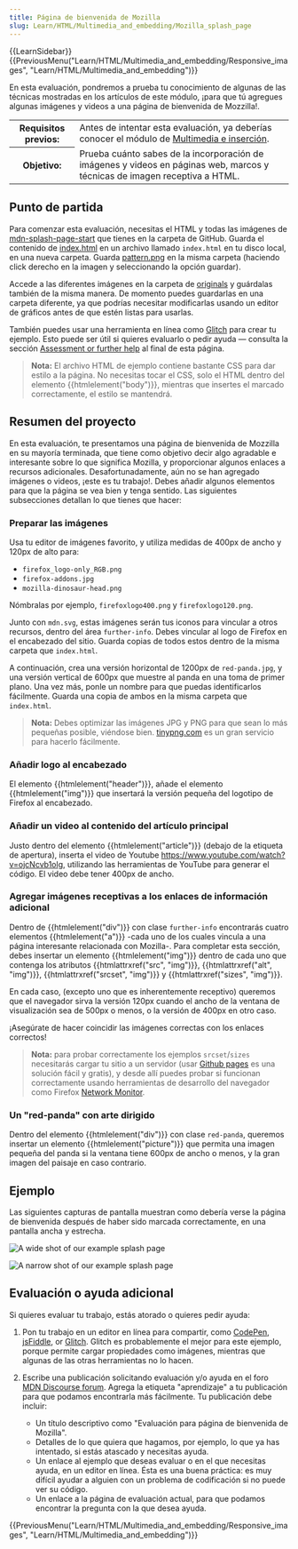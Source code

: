 ```yaml
---
title: Página de bienvenida de Mozilla
slug: Learn/HTML/Multimedia_and_embedding/Mozilla_splash_page
---
```


{{LearnSidebar}}{{PreviousMenu("Learn/HTML/Multimedia_and_embedding/Responsive_images", "Learn/HTML/Multimedia_and_embedding")}}

En esta evaluación, pondremos a prueba tu conocimiento de algunas de las técnicas mostradas en los artículos de este módulo, ¡para que tú agregues algunas imágenes y videos a una página de bienvenida de Mozzilla!.

<table>
  <tbody>
    <tr>
      <th scope="row">Requisitos previos:</th>
      <td>
        Antes de intentar esta evaluación, ya deberías conocer el módulo de
        <a href="/en-US/docs/Learn/HTML/Multimedia_and_embedding"
          >Multimedia e inserción</a
        >.
      </td>
    </tr>
    <tr>
      <th scope="row">Objetivo:</th>
      <td>
        Prueba cuánto sabes de la incorporación de imágenes y videos en páginas
        web, marcos y técnicas de imagen receptiva a HTML.
      </td>
    </tr>
  </tbody>
</table>

## Punto de partida

Para comenzar esta evaluación, necesitas el HTML y todas las imágenes de [mdn-splash-page-start](https://github.com/mdn/learning-area/blob/master/html/multimedia-and-embedding/mdn-splash-page-start/) que tienes en la carpeta de GitHub. Guarda el contenido de [index.html](https://github.com/mdn/learning-area/blob/master/html/multimedia-and-embedding/mdn-splash-page-start/index.html) en un archivo llamado `index.html` en tu disco local, en una nueva carpeta. Guarda [pattern.png](https://github.com/mdn/learning-area/blob/master/html/multimedia-and-embedding/mdn-splash-page-start/pattern.png) en la misma carpeta (haciendo click derecho en la imagen y seleccionando la opción guardar).

Accede a las diferentes imágenes en la carpeta de [originals](https://github.com/mdn/learning-area/tree/master/html/multimedia-and-embedding/mdn-splash-page-start/originals) y guárdalas también de la misma manera. De momento puedes guardarlas en una carpeta diferente, ya que podrías necesitar modificarlas usando un editor de gráficos antes de que estén listas para usarlas.

También puedes usar una herramienta en línea como [Glitch](https://glitch.com/) para crear tu ejemplo. Esto puede ser útil si quieres evaluarlo o pedir ayuda — consulta la sección [Assessment or further help](#assessment_or_further_help) al final de esta página.

> **Nota:** El archivo HTML de ejemplo contiene bastante CSS para dar estilo a la página. No necesitas tocar el CSS, solo el HTML dentro del elemento {{htmlelement("body")}}, mientras que insertes el marcado correctamente, el estilo se mantendrá.

## Resumen del proyecto

En esta evaluación, te presentamos una página de bienvenida de Mozzilla en su mayoría terminada, que tiene como objetivo decir algo agradable e interesante sobre lo que significa Mozilla, y proporcionar algunos enlaces a recursos adicionales. Desafortunadamente, aún no se han agregado imágenes o videos, ¡este es tu trabajo!. Debes añadir algunos elementos para que la página se vea bien y tenga sentido. Las siguientes subsecciones detallan lo que tienes que hacer:

### Preparar las imágenes

Usa tu editor de imágenes favorito, y utiliza medidas de 400px de ancho y 120px de alto para:

- `firefox_logo-only_RGB.png`
- `firefox-addons.jpg`
- `mozilla-dinosaur-head.png`

Nómbralas por ejemplo, `firefoxlogo400.png` y `firefoxlogo120.png`.

Junto con `mdn.svg`, estas imágenes serán tus iconos para vincular a otros recursos, dentro del área `further-info`. Debes vincular al logo de Firefox en el encabezado del sitio. Guarda copias de todos estos dentro de la misma carpeta que `index.html`.

A continuación, crea una versión horizontal de 1200px de `red-panda.jpg`, y una versión vertical de 600px que muestre al panda en una toma de primer plano. Una vez más, ponle un nombre para que puedas identificarlos fácilmente. Guarda una copia de ambos en la misma carpeta que `index.html`.

> **Nota:** Debes optimizar las imágenes JPG y PNG para que sean lo más pequeñas posible, viéndose bien. [tinypng.com](https://tinypng.com/) es un gran servicio para hacerlo fácilmente.

### Añadir logo al encabezado

El elemento {{htmlelement("header")}}, añade el elemento {{htmlelement("img")}} que insertará la versión pequeña del logotipo de Firefox al encabezado.

### Añadir un video al contenido del artículo principal

Justo dentro del elemento {{htmlelement("article")}} (debajo de la etiqueta de apertura), inserta el video de Youtube <https://www.youtube.com/watch?v=ojcNcvb1olg>, utilizando las herramientas de YouTube para generar el código. El video debe tener 400px de ancho.

### Agregar imágenes receptivas a los enlaces de información adicional

Dentro de {{htmlelement("div")}} con clase `further-info` encontrarás cuatro elementos {{htmlelement("a")}} -cada uno de los cuales vincula a una página interesante relacionada con Mozilla-. Para completar esta sección, debes insertar un elemento {{htmlelement("img")}} dentro de cada uno que contenga los atributos {{htmlattrxref("src", "img")}}, {{htmlattrxref("alt", "img")}}, {{htmlattrxref("srcset", "img")}} y {{htmlattrxref("sizes", "img")}}.

En cada caso, (excepto uno que es inherentemente receptivo) queremos que el navegador sirva la versión 120px cuando el ancho de la ventana de visualización sea de 500px o menos, o la versión de 400px en otro caso.

¡Asegúrate de hacer coincidir las imágenes correctas con los enlaces correctos!

> **Nota:** para probar correctamente los ejemplos `srcset`/`sizes` necesitarás cargar tu sitio a un servidor (usar [Github pages](/es/docs/Learn/Common_questions/Using_Github_pages) es una solución fácil y gratis), y desde allí puedes probar si funcionan correctamente usando herramientas de desarrollo del navegador como Firefox [Network Monitor](/es/docs/Tools/Network_Monitor).

### Un "red-panda" con arte dirigido

Dentro del elemento {{htmlelement("div")}} con clase `red-panda`, queremos insertar un elemento {{htmlelement("picture")}} que permita una imagen pequeña del panda si la ventana tiene 600px de ancho o menos, y la gran imagen del paisaje en caso contrario.

## Ejemplo

Las siguientes capturas de pantalla muestran como debería verse la página de bienvenida después de haber sido marcada correctamente, en una pantalla ancha y estrecha.

![A wide shot of our example splash page](wide-shot.png)

![A narrow shot of our example splash page](narrow-shot.png)

## Evaluación o ayuda adicional

Si quieres evaluar tu trabajo, estás atorado o quieres pedir ayuda:

1. Pon tu trabajo en un editor en línea para compartir, como [CodePen](https://codepen.io/), [jsFiddle](https://jsfiddle.net/), or [Glitch](https://glitch.com/). Glitch es probablemente el mejor para este ejemplo, porque permite cargar propiedades como imágenes, mientras que algunas de las otras herramientas no lo hacen.
2. Escribe una publicación solicitando evaluación y/o ayuda en el foro [MDN Discourse forum](https://discourse.mozilla.org/c/mdn). Agrega la etiqueta "aprendizaje" a tu publicación para que podamos encontrarla más fácilmente. Tu publicación debe incluir:

    - Un título descriptivo como "Evaluación para página de bienvenida de Mozilla".
    - Detalles de lo que quiera que hagamos, por ejemplo, lo que ya has intentado, si estás atascado y necesitas ayuda.
    - Un enlace al ejemplo que deseas evaluar o en el que necesitas ayuda, en un editor en línea. Ésta es una buena práctica: es muy difícil ayudar a alguien con un problema de codificación si no puede ver su código.
    - Un enlace a la página de evaluación actual, para que podamos encontrar la pregunta con la que desea ayuda.

{{PreviousMenu("Learn/HTML/Multimedia_and_embedding/Responsive_images", "Learn/HTML/Multimedia_and_embedding")}}
